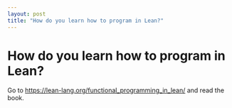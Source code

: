 ```yaml
---
layout: post
title: "How do you learn how to program in Lean?"
---
```


# How do you learn how to program in Lean?

Go to <https://lean-lang.org/functional_programming_in_lean/> and read the book.
